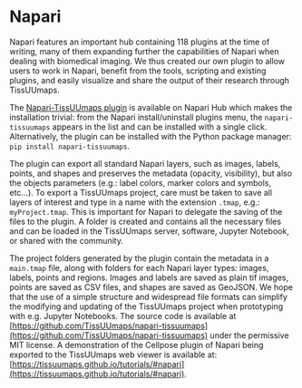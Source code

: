 # Napari

Napari features an important hub containing 118 plugins at the time of writing, many of them expanding further the capabilities of Napari when dealing with biomedical imaging. We thus created our own plugin to allow users to work in Napari, benefit from the tools, scripting and existing plugins, and easily visualize and share the output of their research through TissUUmaps.

The [Napari-TissUUmaps plugin](https://github.com/TissUUmaps/napari-tissuumaps) is available on Napari Hub which makes the installation trivial: from the Napari install/uninstall plugins menu, the `napari-tissuumaps` appears in the list and can be installed with a single click. Alternatively, the plugin can be installed with the Python package manager: `pip install napari-tissuumaps`.

The plugin can export all standard Napari layers, such as images, labels, points, and shapes and preserves the metadata (opacity, visibility), but also the objects parameters (e.g.: label colors, marker colors and symbols, etc...). To export a TissUUmaps project, care must be taken to save all layers of interest and type in a name with the extension `.tmap`, e.g.: `myProject.tmap`. This is important for Napari to delegate the saving of the files to the plugin. A folder is created and contains all the necessary files and can be loaded in the TissUUmaps server, software, Jupyter Notebook, or shared with the community.

The project folders generated by the plugin contain the metadata in a `main.tmap` file, along with folders for each Napari layer types: images, labels, points and regions. Images and labels are saved as plain tif images, points are saved as CSV files, and shapes are saved as GeoJSON. We hope that the use of a simple structure and widespread file formats can simplify the modifying and updating of the TissUUmaps project when prototyping with e.g. Jupyter Notebooks.
The source code is available at [https://github.com/TissUUmaps/napari-tissuumaps](https://github.com/TissUUmaps/napari-tissuumaps) under the permissive MIT license.
A demonstration of the Cellpose plugin of Napari being exported to the TissUUmaps web viewer is available at: [https://tissuumaps.github.io/tutorials/#napari](https://tissuumaps.github.io/tutorials/#napari).